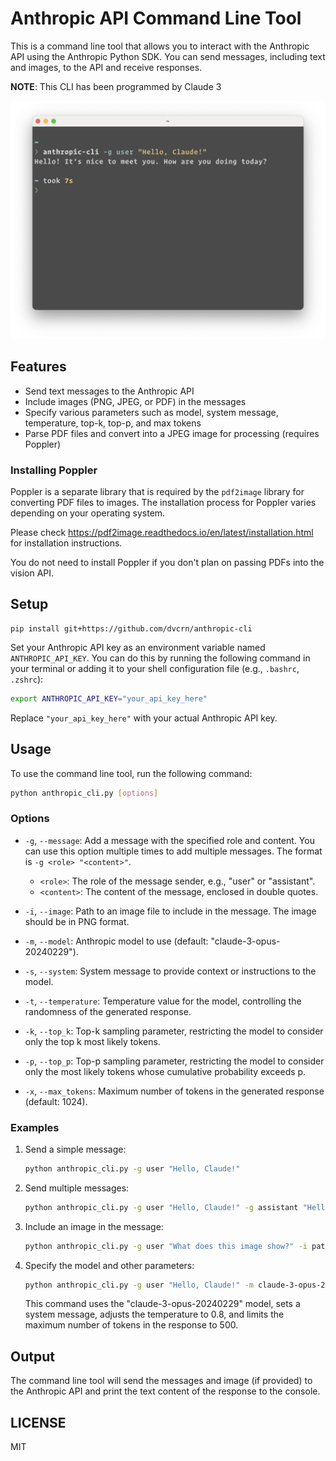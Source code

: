 # Anthropic API Command Line Tool

This is a command line tool that allows you to interact with the Anthropic API using the Anthropic Python SDK. You can send messages, including text and images, to the API and receive responses.

**NOTE**: This CLI has been programmed by Claude 3

![screenshot](./screenshot.png)

## Features

- Send text messages to the Anthropic API
- Include images (PNG, JPEG, or PDF) in the messages
- Specify various parameters such as model, system message, temperature, top-k, top-p, and max tokens
- Parse PDF files and convert into a JPEG image for processing (requires Poppler)

### Installing Poppler

Poppler is a separate library that is required by the `pdf2image` library for converting PDF files to images. The installation process for Poppler varies depending on your operating system.

Please check https://pdf2image.readthedocs.io/en/latest/installation.html for installation instructions.

You do not need to install Poppler if you don't plan on passing PDFs into the vision API.

## Setup

```
pip install git+https://github.com/dvcrn/anthropic-cli
```

Set your Anthropic API key as an environment variable named `ANTHROPIC_API_KEY`. You can do this by running the following command in your terminal or adding it to your shell configuration file (e.g., `.bashrc`, `.zshrc`):

```bash
export ANTHROPIC_API_KEY="your_api_key_here"
```

Replace `"your_api_key_here"` with your actual Anthropic API key.

## Usage

To use the command line tool, run the following command:

```bash
python anthropic_cli.py [options]
```

### Options

- `-g`, `--message`: Add a message with the specified role and content. You can use this option multiple times to add multiple messages. The format is `-g <role> "<content>"`.
  - `<role>`: The role of the message sender, e.g., "user" or "assistant".
  - `<content>`: The content of the message, enclosed in double quotes.

- `-i`, `--image`: Path to an image file to include in the message. The image should be in PNG format.

- `-m`, `--model`: Anthropic model to use (default: "claude-3-opus-20240229").

- `-s`, `--system`: System message to provide context or instructions to the model.

- `-t`, `--temperature`: Temperature value for the model, controlling the randomness of the generated response.

- `-k`, `--top_k`: Top-k sampling parameter, restricting the model to consider only the top k most likely tokens.

- `-p`, `--top_p`: Top-p sampling parameter, restricting the model to consider only the most likely tokens whose cumulative probability exceeds p.

- `-x`, `--max_tokens`: Maximum number of tokens in the generated response (default: 1024).

### Examples

1. Send a simple message:

   ```bash
   python anthropic_cli.py -g user "Hello, Claude!"
   ```

2. Send multiple messages:

   ```bash
   python anthropic_cli.py -g user "Hello, Claude!" -g assistant "Hello! How can I assist you today?"
   ```

3. Include an image in the message:

   ```bash
   python anthropic_cli.py -g user "What does this image show?" -i path/to/image.png
   ```

4. Specify the model and other parameters:

   ```bash
   python anthropic_cli.py -g user "Hello, Claude!" -m claude-3-opus-20240229 -s "You are a helpful assistant." -t 0.8 -x 500
   ```

   This command uses the "claude-3-opus-20240229" model, sets a system message, adjusts the temperature to 0.8, and limits the maximum number of tokens in the response to 500.

## Output

The command line tool will send the messages and image (if provided) to the Anthropic API and print the text content of the response to the console.

## LICENSE

MIT
